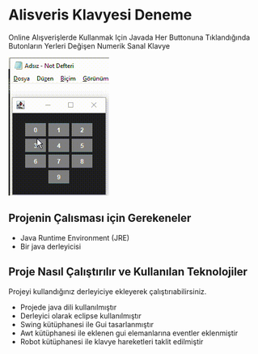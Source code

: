 # Alisveris Klavyesi Deneme
Online Alışverişlerde Kullanmak Için Javada Her Buttonuna Tıklandığında Butonların Yerleri Değişen Numerik Sanal Klavye


![App](/github.gif)

## Projenin Çalısması için Gerekeneler
- Java Runtime Environment (JRE)
- Bir java derleyicisi

## Proje Nasıl Çalıştırılır ve Kullanılan Teknolojiler
Projeyi kullandığınız derleyiciye ekleyerek çalıştırıabilirsiniz.
- Projede java dili kullanılmıştır
- Derleyici olarak eclipse kullanılmıştır
- Swing kütüphanesi ile Gui tasarlanmıştır
- Awt kütüphanesi ile eklenen gui elemanlarına eventler eklenmiştir
- Robot kütüphanesi ile klavye hareketleri taklit edilmiştir

